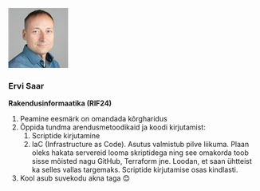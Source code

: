 ![Prillideta mees](pilt.jpg)

### Ervi Saar
**Rakendusinformaatika (RIF24)**

1. Peamine eesmärk on omandada kõrgharidus
2. Õppida tundma arendusmetoodikaid ja koodi kirjutamist:
   1. Scriptide kirjutamine
   2. IaC (Infrastructure as Code). Asutus valmistub pilve liikuma. Plaan oleks hakata servereid looma skriptidega ning see omakorda toob sisse mõisted nagu GitHub, Terraform jne. Loodan, et saan ühtteist ka selles vallas targemaks. Scriptide kirjutamise osas kindlasti.
3. Kool asub suvekodu akna taga :blush:
